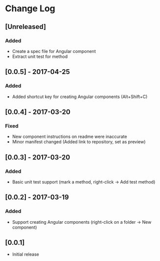 # Change Log

## [Unreleased]
### Added
- Create a spec file for Angular component
- Extract unit test for method

## [0.0.5] - 2017-04-25
### Added
- Added shortcut key for creating Angular components (Alt+Shift+C)

## [0.0.4] - 2017-03-20
### Fixed
- New component instructions on readme were inaccurate
- Minor manifest changed (Added link to repository, set as preview)

## [0.0.3] - 2017-03-20
### Added
- Basic unit test support (mark a method, right-click -> Add test method)

## [0.0.2] - 2017-03-19
### Added
- Support creating Angular components (right-click on a folder -> New component)

## [0.0.1]
- Initial release